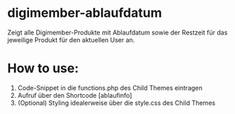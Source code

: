 # digimember-ablaufdatum
Zeigt alle Digimember-Produkte mit Ablaufdatum sowie der Restzeit für das jeweilige Produkt für den aktuellen User an.

# How to use:
1) Code-Snippet in die functions.php des Child Themes eintragen
2) Aufruf über den Shortcode [ablaufinfo]
3) (Optional) Styling idealerweise über die style.css des Child Themes
